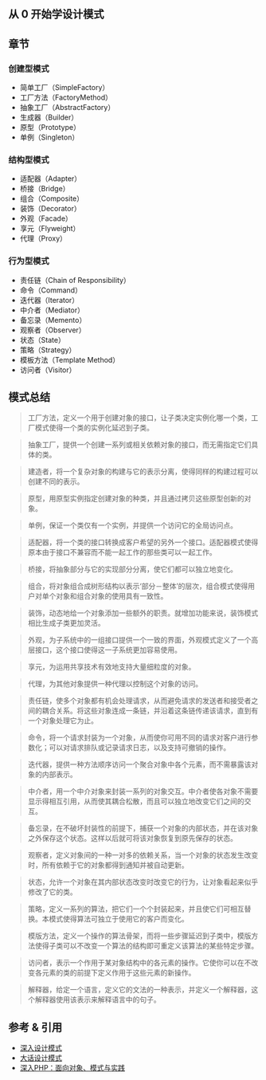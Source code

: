 ## 从 0 开始学设计模式

## 章节
### 创建型模式
- 简单工厂（SimpleFactory）
- 工厂方法（FactoryMethod）
- 抽象工厂（AbstractFactory）
- 生成器（Builder）
- 原型（Prototype）
- 单例（Singleton）

### 结构型模式
- 适配器（Adapter）
- 桥接（Bridge）
- 组合（Composite）
- 装饰（Decorator）
- 外观（Facade）
- 享元（Flyweight）
- 代理（Proxy）

### 行为型模式
- 责任链（Chain of Responsibility）
- 命令（Command）
- 迭代器（Iterator）
- 中介者（Mediator）
- 备忘录（Memento）
- 观察者（Observer）
- 状态（State）
- 策略（Strategy）
- 模板方法（Template Method）
- 访问者（Visitor）

## 模式总结
> 工厂方法，定义一个用于创建对象的接口，让子类决定实例化哪一个类，工厂模式使得一个类的实例化延迟到子类。

> 抽象工厂，提供一个创建一系列或相关依赖对象的接口，而无需指定它们具体的类。

> 建造者，将一个复杂对象的构建与它的表示分离，使得同样的构建过程可以创建不同的表示。

> 原型，用原型实例指定创建对象的种类，并且通过拷贝这些原型创新的对象。

> 单例，保证一个类仅有一个实例，并提供一个访问它的全局访问点。

> 适配器，将一个类的接口转换成客户希望的另外一个接口。适配器模式使得原本由于接口不兼容而不能一起工作的那些类可以一起工作。

> 桥接，将抽象部分与它的实现部分分离，使它们都可以独立地变化。

> 组合，将对象组合成树形结构以表示‘部分－整体’的层次，组合模式使得用户对单个对象和组合对象的使用具有一致性。

> 装饰，动态地给一个对象添加一些额外的职责。就增加功能来说，装饰模式相比生成子类更加灵活。

> 外观，为子系统中的一组接口提供一个一致的界面，外观模式定义了一个高层接口，这个接口使得这一子系统更加容易使用。

> 享元，为运用共享技术有效地支持大量细粒度的对象。

> 代理，为其他对象提供一种代理以控制这个对象的访问。

> 责任链，使多个对象都有机会处理请求，从而避免请求的发送者和接受者之间的耦合关系。将这些对象连成一条链，并沿着这条链传递该请求，直到有一个对象处理它为止。

> 命令，将一个请求封装为一个对象，从而使你可用不同的请求对客户进行参数化；可以对请求排队或记录请求日志，以及支持可撤销的操作。

> 迭代器，提供一种方法顺序访问一个聚合对象中各个元素，而不需暴露该对象的内部表示。

> 中介者，用一个中介对象来封装一系列的对象交互。中介者使各对象不需要显示得相互引用，从而使其耦合松散，而且可以独立地改变它们之间的交互。

> 备忘录，在不破坏封装性的前提下，捕获一个对象的内部状态，并在该对象之外保存这个状态。这样以后就可将该对象恢复到原先保存的状态。

> 观察者，定义对象间的一种一对多的依赖关系，当一个对象的状态发生改变时，所有依赖于它的对象都得到通知并被自动更新。

> 状态，允许一个对象在其内部状态改变时改变它的行为，让对象看起来似乎修改了它的类。

> 策略，定义一系列的算法，把它们一个个封装起来，并且使它们可相互替换。本模式使得算法可独立于使用它的客户而变化。

> 模版方法，定义一个操作的算法骨架，而将一些步骤延迟到子类中，模版方法使得子类可以不改变一个算法的结构即可重定义该算法的某些特定步骤。

> 访问者，表示一个作用于某对象结构中的各元素的操作。它使你可以在不改变各元素的类的前提下定义作用于这些元素的新操作。

> 解释器，给定一个语言，定义它的文法的一种表示，并定义一个解释器，这个解释器使用该表示来解释语言中的句子。

## 参考 & 引用
- [深入设计模式](https://refactoringguru.cn/)
- [大话设计模式](https://item.jd.com/10079261.html)
- [深入PHP：面向对象、模式与实践](https://item.jd.com/10794350.html)